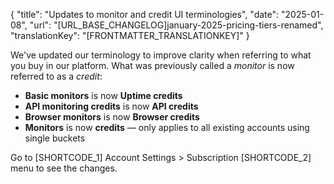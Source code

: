 {
  "title": "Updates to monitor and credit UI terminologies",
  "date": "2025-01-08",
  "url": "[URL_BASE_CHANGELOG]january-2025-pricing-tiers-renamed",
  "translationKey": "[FRONTMATTER_TRANSLATIONKEY]"
}

We've updated our terminology to improve clarity when referring to what you buy in our platform. What was previously called a *monitor* is now referred to as a *credit*:

- **Basic monitors** is now **Uptime credits**
- **API monitoring credits** is now **API credits**
- **Browser monitors** is now **Browser credits**
- **Monitors** is now **credits** — only applies to all existing accounts using single buckets

Go to [SHORTCODE_1] Account Settings > Subscription [SHORTCODE_2] menu to see the changes.